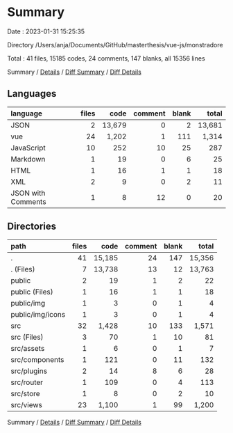# Summary

Date : 2023-01-31 15:25:35

Directory /Users/anja/Documents/GitHub/masterthesis/vue-js/monstradore

Total : 41 files,  15185 codes, 24 comments, 147 blanks, all 15356 lines

Summary / [Details](details.md) / [Diff Summary](diff.md) / [Diff Details](diff-details.md)

## Languages
| language | files | code | comment | blank | total |
| :--- | ---: | ---: | ---: | ---: | ---: |
| JSON | 2 | 13,679 | 0 | 2 | 13,681 |
| vue | 24 | 1,202 | 1 | 111 | 1,314 |
| JavaScript | 10 | 252 | 10 | 25 | 287 |
| Markdown | 1 | 19 | 0 | 6 | 25 |
| HTML | 1 | 16 | 1 | 1 | 18 |
| XML | 2 | 9 | 0 | 2 | 11 |
| JSON with Comments | 1 | 8 | 12 | 0 | 20 |

## Directories
| path | files | code | comment | blank | total |
| :--- | ---: | ---: | ---: | ---: | ---: |
| . | 41 | 15,185 | 24 | 147 | 15,356 |
| . (Files) | 7 | 13,738 | 13 | 12 | 13,763 |
| public | 2 | 19 | 1 | 2 | 22 |
| public (Files) | 1 | 16 | 1 | 1 | 18 |
| public/img | 1 | 3 | 0 | 1 | 4 |
| public/img/icons | 1 | 3 | 0 | 1 | 4 |
| src | 32 | 1,428 | 10 | 133 | 1,571 |
| src (Files) | 3 | 70 | 1 | 10 | 81 |
| src/assets | 1 | 6 | 0 | 1 | 7 |
| src/components | 1 | 121 | 0 | 11 | 132 |
| src/plugins | 2 | 14 | 8 | 6 | 28 |
| src/router | 1 | 109 | 0 | 4 | 113 |
| src/store | 1 | 8 | 0 | 2 | 10 |
| src/views | 23 | 1,100 | 1 | 99 | 1,200 |

Summary / [Details](details.md) / [Diff Summary](diff.md) / [Diff Details](diff-details.md)